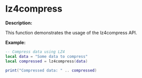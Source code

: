 # lz4compress

**Description:**

This function demonstrates the usage of the lz4compress API.

**Example:**

```lua
-- Compress data using LZ4
local data = "Some data to compress"
local compressed = lz4compress(data)

print("Compressed data: " .. compressed)
```
